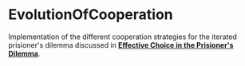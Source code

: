 # EvolutionOfCooperation
Implementation of the different cooperation strategies for the iterated prisioner's dilemma discussed in [**Effective Choice in the Prisioner's Dilemma**](https://www.semanticscholar.org/paper/Effective-Choice-in-the-Prisoner%27s-Dilemma-Axelrod/0df7fd04fad30cb860ee51cb6ddd21865ae89bb6).

